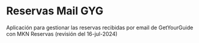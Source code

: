 ﻿# Reservas Mail GYG

Aplicación para gestionar las reservas recibidas por email de GetYourGuide con MKN Reservas  (revisión del 16-jul-2024)
